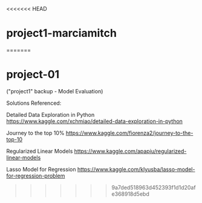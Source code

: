 <<<<<<< HEAD
# project1-marciamitch
=======
# project-01

("project1" backup - Model Evaluation)


Solutions Referenced:

Detailed Data Exploration in Python
https://www.kaggle.com/xchmiao/detailed-data-exploration-in-python

Journey to the top 10%
https://www.kaggle.com/fiorenza2/journey-to-the-top-10

Regularized Linear Models
https://www.kaggle.com/apapiu/regularized-linear-models

Lasso Model for Regression
https://www.kaggle.com/klyusba/lasso-model-for-regression-problem


>>>>>>> 9a7ded518963d452393f1d1d20afe368918d5ebd
